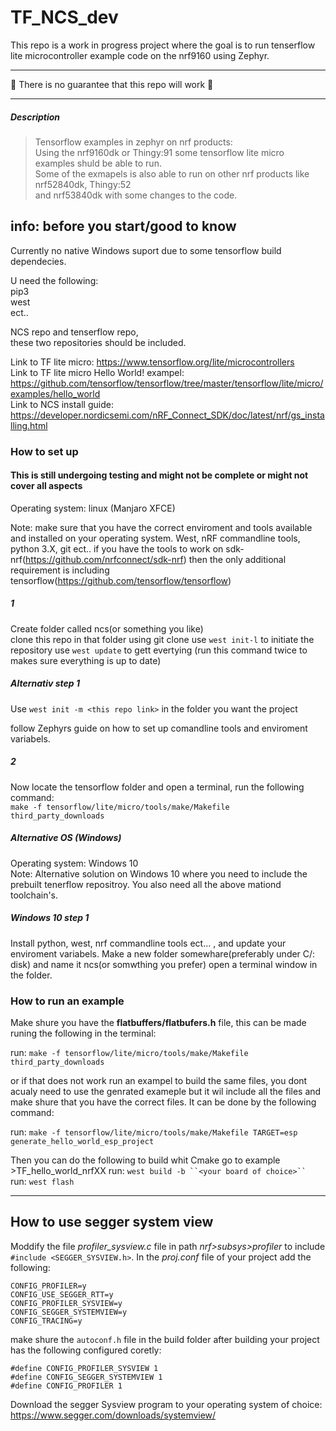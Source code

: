 # TF_NCS_dev  

This repo is a work in progress project where the goal is to run tenserflow lite microcontroller example code on the nrf9160 using Zephyr.

___

**🚧** There is no guarantee that this repo will work **🚧**
___

##### Description

> Tensorflow examples in zephyr on nrf products:  
> Using the nrf9160dk or Thingy:91 some tensorflow lite micro examples shuld be able to run.  
> Some of the exmapels is also able to run on other nrf products like nrf52840dk, Thingy:52  
> and nrf53840dk with some changes to the code.  

## info: before you start/good to know

Currently no native Windows suport due to some tensorflow build dependecies.  

U need the following:  
pip3  
west  
ect..  

NCS repo and tenserflow repo,  
these two repositories should be included.

Link to TF lite micro: https://www.tensorflow.org/lite/microcontrollers  
Link to TF lite micro Hello World! exampel: https://github.com/tensorflow/tensorflow/tree/master/tensorflow/lite/micro/examples/hello_world  
Link to NCS install guide: https://developer.nordicsemi.com/nRF_Connect_SDK/doc/latest/nrf/gs_installing.html  

### How to set up

#### This is still undergoing testing and might not be complete or might not cover all aspects

Operating system: linux (Manjaro XFCE)

Note: make sure that you have the correct enviroment and tools available and installed on your operating system.
West, nRF commandline tools, python 3.X, git ect.. if you have the tools to work on sdk-nrf(https://github.com/nrfconnect/sdk-nrf) then the only additional requirement is including tensorflow(https://github.com/tensorflow/tensorflow)

##### 1

Create folder called ncs(or something you like)  
clone this repo in that folder using git clone
use ``west init-l`` to initiate the repository
use ``west update`` to gett evertying (run this command twice to makes sure everything is up to date)  

##### Alternativ step 1

Use ``west init -m <this repo link>`` in the folder you want the project  

follow Zephyrs guide on how to set up comandline tools and enviroment variabels.

##### 2

Now locate the tensorflow folder and open a terminal, run the following command:  
``make -f tensorflow/lite/micro/tools/make/Makefile third_party_downloads``

##### Alternative OS (Windows)

Operating system: Windows 10  
Note: Alternative solution on Windows 10 where you need to include the prebuilt tenerflow repositroy. You also need all the above mationd toolchain's.  

##### Windows 10 step 1

Install python, west, nrf commandline tools ect... , and update your enviroment variabels.
Make a new folder somewhare(preferably under C/: disk) and name it ncs(or somwthing you prefer) open a terminal window in the folder.

### How to run an example

Make shure you have the **flatbuffers/flatbufers.h** file, this can be made runing the following in the terminal:

run: ```make -f tensorflow/lite/micro/tools/make/Makefile third_party_downloads```  

or if that does not work run an exampel to build the same files, you dont acualy need to use the genrated exameple but it wil include all the files and make shure that you have the correct files. It can be done by the following command:

run: ```make -f tensorflow/lite/micro/tools/make/Makefile TARGET=esp generate_hello_world_esp_project```

Then you can do the following to build whit Cmake
go to example >TF_hello_world_nrfXX
run: ```west build -b ``<your board of choice>`` ```
run: ```west flash```
___

## How to use segger system view

Moddify the file *profiler_sysview.c* file in path *nrf>subsys>profiler* to include ``#include <SEGGER_SYSVIEW.h>``.
In the *proj.conf* file of your project add the following:
```
CONFIG_PROFILER=y  
CONFIG_USE_SEGGER_RTT=y  
CONFIG_PROFILER_SYSVIEW=y  
CONFIG_SEGGER_SYSTEMVIEW=y  
CONFIG_TRACING=y  
```

make shure the ```autoconf.h``` file in the build folder after building your project has the following configured coretly:

```
#define CONFIG_PROFILER_SYSVIEW 1
#define CONFIG_SEGGER_SYSTEMVIEW 1
#define CONFIG_PROFILER 1
```

Download the segger Sysview program to your operating system of choice:
 https://www.segger.com/downloads/systemview/ 
